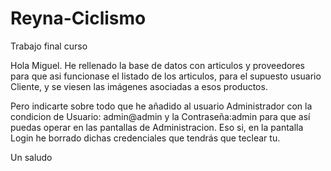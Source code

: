 # Reyna-Ciclismo
Trabajo final curso

Hola Miguel.
He rellenado la base de datos con articulos y proveedores para que asi funcionase el listado de los articulos, para el supuesto usuario Cliente,
y se viesen las imágenes asociadas a esos productos.

Pero indicarte sobre todo que he añadido al usuario Administrador con la condicion de Usuario: admin@admin y la Contraseña:admin para que así 
puedas operar en las pantallas de Administracion.
Eso si, en la pantalla Login he borrado dichas credenciales que tendrás que teclear tu.

Un saludo
